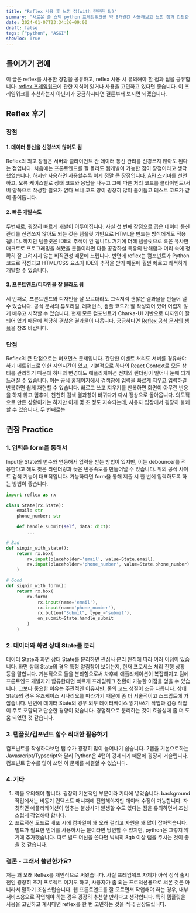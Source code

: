 ```yaml
---
title: "Reflex 사용 후 느낌 점(with 간단한 팁)"
summary: "새로운 풀 스택 python 프레임워크를 약 8개월간 사용해보고 느낀 점과 간단한 팁을 공유합니다."
date: 2024-01-07T23:34:26+09:00
draft: false
tags: ["python", "ASGI"]
showToc: True
---
```


## 들어가기 전에
이 글은 reflex를 사용한 경험을 공유하고, reflex 사용 시 유의해야 할 점과 팁을 공유합니다. [reflex 프레임워크](https://reflex.dev/)에 관한 지식이 있거나 사용을 고민하고 있다면 좋습니다. 이 프레임워크를 추천하는지 아닌지가 궁금하시다면 결론부터 보시면 되겠습니다.
## Reflex 후기 
### 장점
#### 1. 데이터 통신을 신경쓰지 않아도 됨
Reflex의 최고 장점은 서버와 클라이언트 간 데이터 통신 관리를 신경쓰지 않아도 된다는 점입니다. 처음에는 프론트엔드를 잘 몰라도 웹개발이 가능한 점이 장점이라고 생각했었습니다. 하지만 사용하면 사용할수록 이게 정말 큰 장점입니다. API 스키마를 선언하고, 오류 케이스별로 상태 코드와 응답을 나누고 그에 따른 처리 코드를 클라이언트/서버 양쪽으로 작성할 필요가 없다 보니 코드 양이 굉장히 많이 줄어들고 테스트 코드가 같이 줄어듭니다. 
#### 2. 빠른 개발속도
두번째로, 굉장히 빠르게 개발이 이루어집니다. 사실 첫 번째 장점으로 꼽은 데이터 통신 관리를 신경쓰지 않아도 되는 것은 템플릿 기반으로 HTML을 만드는 방식에게도 적용됩니다. 하지만 템플릿은 IDE의 추적이 안 됩니다. 거기에 더해 템플릿으로 혹은 유사한 매크로로 프로그래밍을 해봤을 분들이라면 다들 공감하실 특유의 난해함과 머리 속에 정확히 잘 그려지지 않는 비직관성 때문에 느립니다. 반면에 reflex는 컴포넌트가 Python 코드로 작성되고 HTML/CSS 요소가 IDE의 추적을 받기 때문에 훨씬 빠르고 쾌적하게 개발할 수 있습니다.
#### 3. 프론트엔드/디자인을 잘 몰라도 됨
세 번째로, 프론트엔드와 디자인을 잘 모르더라도 그럭저럭 괜찮은 결과물을 만들어 낼 수 있습니다. 공식 문서의 튜토리얼, 레퍼런스, 샘플 코드가 잘 작성되어 있어 어렵지 않게 배우고 시작할 수 있습니다. 현재 모든 컴포넌트가 Charka-UI 기반으로 디자인이 잘 되어 있기 때문에 적당히 괜찮은 결과물이 나옵니다. 궁금하다면 [Reflex 공식 문서의 샘플](https://reflex.dev/docs/gallery/)을 참조 바랍니다.

### 단점
Reflex의 큰 단점으로는 퍼포먼스 문제입니다. 간단한 이벤트 처리도 서버를 경유해야 하기 네트워크로 인한 지연시간이 있고, 기본적으로 하나의 React Context로 모든 상태를 관리하기 때문에 하나의 변경에도 애플리케이션 전체의 렌더링이 일어나 눈에 띄게 느려질 수 있습니다. 이는 공식 홈페이지에서 검색창에 입력을 빠르게 지우고 입력하길 반복하면 쉽게 재현할 수 있습니다. 빠르고 쓰고 지우기를 반복하면 화면이 아무런 반응을 하지 않고 멈추며, 천천히 검색 결과창이 바뀌다가 다시 정상으로 돌아옵니다. 의도적으로 만든 상황이기는 하지만 이게 몇 초 정도 지속되는데, 사용자 입장에서 굉장히 불쾌할 수 있습니다.
두 번째로는 
## 권장 Practice

### 1. 입력은 form을 통해서
Input을 State의 변수와 연동해서 입력을 받는 방법이 있지만, 이는 debouncer를 적용한다고 해도 찾은 리렌더링과 늦은 반응속도를 만들어낼 수 있습니다. 위의 공식 사이트 검색 기능이 대표적입니다. 가능하다면 form을 통해 제출 시 한 번에 입력하도록 하는 방법이 좋습니다.
```python
import reflex as rx

class State(rx.State):
	email: str
	phone_number: str

	def handle_submit(self, data: dict):
		...

# Bad
def singin_with_state():
	return rx.box(
		rx.input(placeholder='email', value=State.email),
		rx.input(placeholder='phone_number', value=State.phone_number)
	)

# Good
def signin_with_form():
	return rx.box(
		rx.form(
			rx.input(name='email'),
			rx.input(name='phone_number'),
			rx.button("Submit", type_='submit'),
			on_submit=State.handle_submit
		)
	)

```

### 2. 데이터와 화면 상태 State를 분리
데이터 State와 화면 상태 State를 분리하면 관심사 분리 원칙에 따라 여러 이점이 있습니다. 화면 상태 State의 경우 특정 알림창이 보이는지, 현재 프로세스 처리 진행 상황 등을 말합니다. 기본적으로 둘을 분리함으로써 차후에 애플리케이션이 복잡해지고 팀에 프론트엔드 개발자가 합류한다면 빠르게 프레임워크 전환이 가능한 이점을 얻을 수 있습니다. 그보다 중요한 이유는 주관적인 이유지만, 둘의 코드 성질이 조금 다릅니다. 상태 State의 경우 유즈케이스 시나리오를 따라가기 때문에 좀 더 서술적이고 스크립트에 가깝습니다. 반면에 데이터 State의 경우 외부 데이터베이스 읽기/쓰기 작업과 검증 작업이 주로 포함되고 단순한 경향이 있습니다. 경험적으로 분리하는 것이 효율성에 좀 더 도움 되었던 것 같습니다.
### 3. 템플릿/컴포넌트 함수 최대한 활용하기
컴포넌트를 작성하다보면 탭 수가 굉장히 많이 늘어나기 쉽습니다. 2탭을 기본으로하는 Javasrcript/Typscript와 달리 Python은 4탭이 강제되기 때문에 굉장히 거슬립니다. 컴포넌트 함수를 많이 쓰면 이 문제를 해결할 수 있습니다.
### 4. 기타
1. 락을 유의해야 합니다. 굉장히 기본적인 부분이라 기타에 넣었습니다. background 작업에서는 비동기 컨텍스트 매니저에 진입해야지만 데이터 수정이 가능합니다. 자칫하면 애플리케이션이 멈추는 불상사가 발생할 수도 있다는 점을 유의하면서 조심스럽게 작업해야 합니다.
2. 프로덕션 모드로 배포 시에 컴파일이 꽤 오래 걸리고 자원을 꽤 많이 잡아먹습니다. 빌드가 필요한 언어를 사용하시는 분이라면 당연할 수 있지만, python은 그렇지 않기에 추가했습니다. 따로 빌드 머신을 쓴다면 넉넉히 8gb 이상 램을 주시는 것이 좋을 것 같습니다.

### 결론 - 그래서 쓸만한가요?
저는 꽤 오래 Reflex를 개인적으로 써왔습니다. 사실 프레임워크 자체가 아직 정식 출시 전인 굉장히 초기 프로젝트 이기도 하고, 사용자가 좀 되는 프로덕션용으로 써본 것은 아니라서 말하기 조심스럽습니다. 웹 프론트엔드를 잘 모르면서 작업해야 하는 경우, 내부 서비스용으로 작업해야 하는 경우 굉장히 추천할 만하다고 생각합니다. 특히 템플릿을 사용을 고민하고 계시다면 reflex를 한 번 고민하는 것을 적극 권장드립니다.
